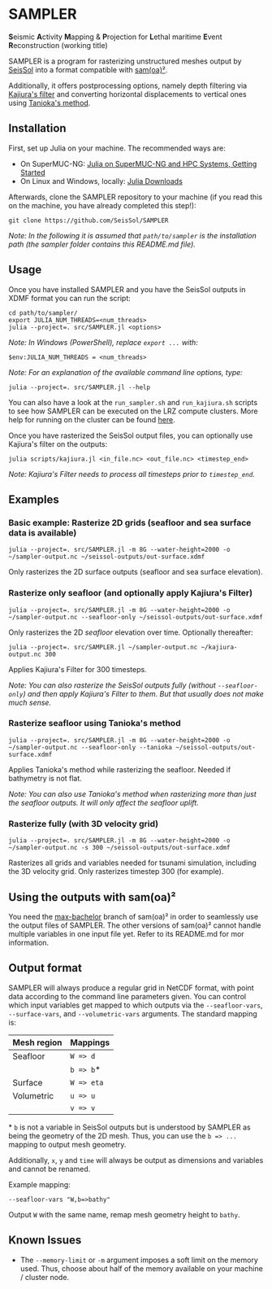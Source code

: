 # SAMPLER
**S**eismic **A**ctivity **M**apping & **P**rojection for **L**ethal maritime **E**vent **R**econstruction (working title)

SAMPLER is a program for rasterizing unstructured meshes output by [SeisSol][1] into a format compatible with [sam(oa)²][2].

Additionally, it offers postprocessing options, namely depth filtering via [Kajiura's filter][3] and converting horizontal displacements to vertical ones using [Tanioka's method][7].

## Installation
First, set up Julia on your machine.
The recommended ways are:

* On SuperMUC-NG: [Julia on SuperMUC-NG and HPC Systems, Getting Started][8]
* On Linux and Windows, locally: [Julia Downloads][4]

Afterwards, clone the SAMPLER repository to your machine (if you read this on the machine, you have already completed this step!):

    git clone https://github.com/SeisSol/SAMPLER

_Note: In the following it is assumed that `path/to/sampler` is the installation path (the sampler folder contains this README.md file)._

## Usage
Once you have installed SAMPLER and you have the SeisSol outputs in XDMF format you can run the script:

    cd path/to/sampler/
    export JULIA_NUM_THREADS=<num_threads>
    julia --project=. src/SAMPLER.jl <options>

_Note: In Windows (PowerShell), replace `export ...` with:_

    $env:JULIA_NUM_THREADS = <num_threads>

_Note: For an explanation of the available command line options, type:_

    julia --project=. src/SAMPLER.jl --help

You can also have a look at the `run_sampler.sh` and `run_kajiura.sh` scripts to see how SAMPLER can be executed on the LRZ compute clusters.
More help for running on the cluster can be found [here][5].

Once you have rasterized the SeisSol output files, you can optionally use Kajiura's filter on the outputs:

    julia scripts/kajiura.jl <in_file.nc> <out_file.nc> <timestep_end>

_Note: Kajiura's Filter needs to process all timesteps prior to `timestep_end`._

## Examples
### Basic example: Rasterize 2D grids (seafloor and sea surface data is available)

    julia --project=. src/SAMPLER.jl -m 8G --water-height=2000 -o ~/sampler-output.nc ~/seissol-outputs/out-surface.xdmf

Only rasterizes the 2D surface outputs (seafloor and sea surface elevation).

### Rasterize only seafloor (and optionally apply Kajiura's Filter)

    julia --project=. src/SAMPLER.jl -m 8G --water-height=2000 -o ~/sampler-output.nc --seafloor-only ~/seissol-outputs/out-surface.xdmf
    
Only rasterizes the 2D _seafloor_ elevation over time. Optionally thereafter:
    
    julia --project=. src/SAMPLER.jl ~/sampler-output.nc ~/kajiura-output.nc 300

Applies Kajiura's Filter for 300 timesteps.

_Note: You can also rasterize the SeisSol outputs fully (without `--seafloor-only`) and then apply Kajiura's Filter to them. But that usually does not make much sense._

### Rasterize seafloor using Tanioka's method

    julia --project=. src/SAMPLER.jl -m 8G --water-height=2000 -o ~/sampler-output.nc --seafloor-only --tanioka ~/seissol-outputs/out-surface.xdmf

Applies Tanioka's method while rasterizing the seafloor. Needed if bathymetry is not flat.

_Note: You can also use Tanioka's method when rasterizing more than just the seafloor outputs. It will only affect the seafloor uplift._

### Rasterize fully (with 3D velocity grid)

    julia --project=. src/SAMPLER.jl -m 8G --water-height=2000 -o ~/sampler-output.nc -s 300 ~/seissol-outputs/out-surface.xdmf

Rasterizes all grids and variables needed for tsunami simulation, including the 3D velocity grid.
Only rasterizes timestep 300 (for example).

## Using the outputs with sam(oa)²
You need the [max-bachelor][6] branch of sam(oa)² in order to seamlessly use the output files of SAMPLER.
The other versions of sam(oa)² cannot handle multiple variables in one input file yet.
Refer to its README.md for mor information.

## Output format
SAMPLER will always produce a regular grid in NetCDF format, with point data according to the command line parameters given.
You can control which input variables get mapped to which outputs via the `--seafloor-vars`, `--surface-vars`, and `--volumetric-vars` arguments.
The standard mapping is:

| Mesh region | Mappings    |
|-------------|-------------|
| Seafloor    | `W => d`    |
|             | `b => b`*   |
| Surface     | `W => eta`  |
| Volumetric  | `u => u`    |
|             | `v => v`    |

\* `b` is not a variable in SeisSol outputs but is understood by SAMPLER as being the geometry of the 2D mesh. Thus, you can use the `b => ...` mapping to output mesh geometry.

Additionally, `x`, `y` and `time` will always be output as dimensions and variables and cannot be renamed.

Example mapping:

    --seafloor-vars "W,b=>bathy"

Output `W` with the same name, remap mesh geometry height to `bathy`.

## Known Issues
* The `--memory-limit` or `-m` argument imposes a soft limit on the memory used. Thus, choose about half of the memory available on your machine / cluster node.


[1]: http://www.seissol.org/
[2]: https://gitlab.lrz.de/samoa/samoa
[3]: https://ci.nii.ac.jp/naid/120000866529/
[4]: https://julialang.org/downloads/
[5]: https://doku.lrz.de/display/PUBLIC/Running+serial+jobs+on+the+Linux-Cluster#RunningserialjobsontheLinuxCluster-Script-drivenSLURMjobs
[6]: https://gitlab.lrz.de/samoa/samoa/-/tree/max-bachelor
[7]: https://dx.doi.org/10.1029/96GL00736
[8]: https://doku.lrz.de/display/PUBLIC/FAQ%3A+Julia+on+SuperMUC-NG+and+HPC+Systems#FAQ:JuliaonSuperMUCNGandHPCSystems-Gettingstarted
